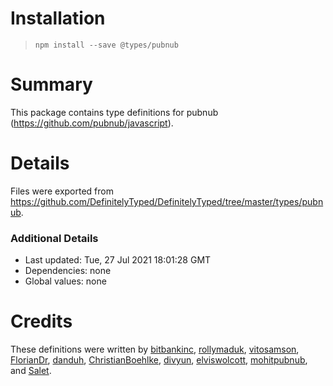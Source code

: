 # Installation
> `npm install --save @types/pubnub`

# Summary
This package contains type definitions for pubnub (https://github.com/pubnub/javascript).

# Details
Files were exported from https://github.com/DefinitelyTyped/DefinitelyTyped/tree/master/types/pubnub.

### Additional Details
 * Last updated: Tue, 27 Jul 2021 18:01:28 GMT
 * Dependencies: none
 * Global values: none

# Credits
These definitions were written by [ bitbankinc](https://github.com/bitbankinc), [rollymaduk](https://github.com/rollymaduk), [vitosamson](https://github.com/vitosamson), [FlorianDr](https://github.com/FlorianDr), [danduh](https://github.com/danduh), [ChristianBoehlke](https://github.com/ChristianBoehlke), [divyun](https://github.com/divyun), [elviswolcott](https://github.com/elviswolcott), [mohitpubnub](https://github.com/mohitpubnub), and [Salet](https://github.com/Salet).

